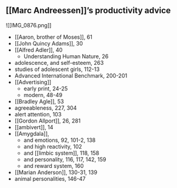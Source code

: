## [[Marc Andreessen]]’s productivity advice

![[IMG_0876.png]]

- [[Aaron, brother of Moses]], 61
- [[John Quincy Adams]], 30
- [[Alfred Adler]], 40
    - Understanding Human Nature, 26
- adolescence, and self-esteem, 263
- studies of adolescent girls, 112-13
- Advanced International Benchmark, 200-201
- [[Advertising]]
    - early print, 24-25
    - modern, 48-49
- [[Bradley Agle]], 53
- agreeableness, 227, 304
- alert attention, 103
- [[Gordon Allport]], 26, 281
- [[ambivert]], 14
- [[Amygdala]],
    - and emotions, 92, 101-2, 138
    - and high reactivity, 102
    - and [[limbic system]], 118, 158
    - and personality, 116, 117, 142, 159
    - and reward system, 160
- [[Marian Anderson]], 130-31, 139
- animal personalities, 146-47